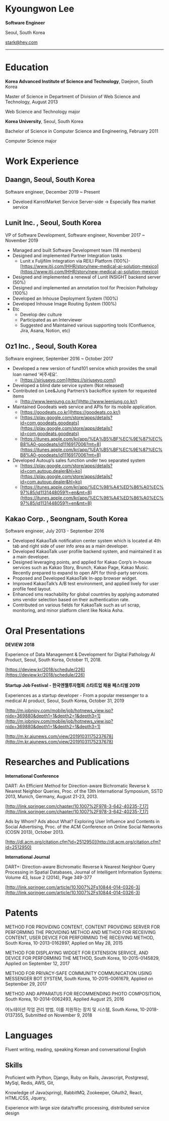 # Kyoungwon Lee

**Software Engineer**

Seoul, South Korea

stark@hey.com

---

# Education

**Korea Advanced Institute of Science and Technology**, Daejeon, South Korea

Master of Science in Department of Division of Web Science and Technology, August 2013

Web Science and Technology major

**Korea University**, Seoul, South Korea

Bachelor of Science in Computer Science and Engineering, February 2011

Computer Science major

# Work Experience

## Daangn, Seoul, South Korea

Software engineer, December 2019 ~ Present

- Develoed KarrotMarket Service Server-side → Especially flea market service

## **Lunit Inc. , Seoul, South Korea**

VP of Software Development, Software engineer, November 2017 ~ November 2019

- Managed and built Software Development team (18 members)
- Designed and implemented Partner Integration tasks
    - Lunit x Fuljifilm Integration via REILI Platform (100%)- [https://www.itij.com/IHHR/story/new-medical-ai-solution-mexico](https://www.itij.com/IHHR/story/new-medical-ai-solution-mexico)
- Designed and implemented a renewal of Lunit INSIGHT backend server (50%)
- Designed and implemented an annotation tool for Precision Pathology (100%)
- Developed an Inhouse Deployment System (100%)
- Developed Inhouse Image Routing System (100%)
- Etc
    - Develop dev culture
    - Participated as an Interviewer
    - Suggested and Maintained various supporting tools (Confluence, Jira, Asana, Notion, etc)

## **Oz1 Inc. , Seoul, South Korea**

Software engineer, September 2016 ~ October 2017

- Developed a new version of fund101 service which provides the small loan named ‘써주세요’.
    - [https://sirjuseyo.com](https://sirjuseyo.com/)
- Developed a blind date service system (Not released)
- Contributed on Lee&Jung Partners’s backoffice system for requested items
    - [http://www.leenjung.co.kr/](http://www.leenjung.co.kr/)
- Maintained Goodeats web service and APIs for its mobile application.
    - [https://goodeats.co.kr](https://goodeats.co.kr/)
    - [https://play.google.com/store/apps/details?id=com.goodeats.goodeats](https://play.google.com/store/apps/details?id=com.goodeats.goodeats)
    - [https://itunes.apple.com/kr/app/%EA%B5%BF%EC%9E%87%EC%B8%A0-goodeats/id1116917006?mt=8](https://itunes.apple.com/kr/app/%EA%B5%BF%EC%9E%87%EC%B8%A0-goodeats/id1116917006?mt=8)
- Developed Autoup’s sales function under two separated system
    - [https://play.google.com/store/apps/details?id=com.autoup.dealer&hl=ko](https://play.google.com/store/apps/details?id=com.autoup.dealer&hl=ko)
    - [https://itunes.apple.com/kr/app/%EC%98%A4%ED%86%A0%EC%97%85/id1131448059?l=en&mt=8](https://itunes.apple.com/kr/app/%EC%98%A4%ED%86%A0%EC%97%85/id1131448059?l=en&mt=8)

## **Kakao Corp. , Seongnam, South Korea**

Software engineer, July 2013 - September 2016

- Developed KakaoTalk notification center system which is located at 4th tab and right side of user info area as a main developer.
- Developed KakaoTalk user profile backend system, and maintained it as a main developer.
- Designed leveraging points, and applied for Kakao Corp’s in-house services such as Kakao Story, Brunch, Kakao Page, Kakao Music. Recently prepared to expand to open API for third-party services.
- Proposed and Developed KakaoTalk In-app browser widget.
- Improved KakaoTalk’s A/B test environment, and applied lively for user profile feed layout.
- Enhanced sms reachability for global countries by applying automated sms vendor selection based on their authentication rate.
- Contributed on various fields for KakaoTalk such as url scrap, monitoring, and minor platform client like Nokia Asha.

# Oral Presentations

**DEVIEW 2018**

Experience of Data Management & Development for Digital Pathology AI Product, Seoul, South Korea, October 11, 2018.

[https://deview.kr/2018/schedule/226](https://deview.kr/2018/schedule/226)

**Startup Job Festival - 한국엔젤투자협회 스타트업 채용 페스티벌 2019**

Experiences as a startup developer - From a popular messenger to a medical AI product, Seoul, South Korea, October 31, 2019

[http://m.jobnjoy.com/mobile/job/hotnews_view.jsp?nidx=369880&depth1=1&depth2=1&depth3=1](http://m.jobnjoy.com/mobile/job/hotnews_view.jsp?nidx=369880&depth1=1&depth2=1&depth3=1)

[http://m.kr.ajunews.com/view/20191031175237678](http://m.kr.ajunews.com/view/20191031175237678)

# Researches and Publications

**International Conference**

DART: An Efficient Method for Direction-aware Bichromatic Reverse k Nearest Neighbor Queries, Proc. of the 13th International Symposium, SSTD 2013, Munich, Germany, August 21-23, 2013.

[http://link.springer.com/chapter/10.1007%2F978-3-642-40235-7_17](http://link.springer.com/chapter/10.1007%2F978-3-642-40235-7_17)

Ads by Whom? Ads about What? Exploring User Influence and Contents in Social Advertising, Proc. of the ACM Conference on Online Social Networks (COSN 2013), October 2013.

[http://dl.acm.org/citation.cfm?id=2512950](http://dl.acm.org/citation.cfm?id=2512950)

**International Journal**

DART+: Direction-aware Bichromatic Reverse k Nearest Neighbor Query Processing in Spatial Databases, Journal of Intelligent Information Systems: Volume 43, Issue 2 (2014), Page 349-377

[http://link.springer.com/article/10.1007%2Fs10844-014-0326-3](http://link.springer.com/article/10.1007%2Fs10844-014-0326-3)

# Patents

METHOD FOR PROVIDING CONTENT, CONTENT PROVIDING SERVER FOR PERFORMING THE PROVIDING METHOD AND METHOD FOR RECEIVING CONTENT, USER DEVICE FOR PERFORMING THE RECEIVING METHOD, South Korea, 10-2013-0162897, Applied on May 28, 2015

METHOD FOR DISPLAYING WIDGET FOR EXTENSION SERVICE, AND DEVICE FOR PERFORMING THE METHOD, South Korea, 10-2015-0145829, Applied on September 12, 2017

METHOD FOR PRIVACY-SAFE COMMUNITY COMMUNICATION USING MESSENGER BOT SYSTEM, South Korea, 10-2015-0061679, Applied on September 29, 2017

METHOD AND APPARATUS FOR RECOMMENDING PHOTO COMPOSITION, South Korea, 10-2014-0062493, Applied August 25, 2016

어노테이션 작업 관리 방법, 이를 지원하는 장치 및 시스템, South Korea, 10-2018-0137355, Submitted on November 9, 2018

# Languages

Fluent writing, reading, speaking Korean and conversational English

## Skills

Proficient with Python, Django, Ruby on Rails, Javascript, Postgresql, MySql, Redis, AWS, Git,

Knowledge of Java(spring), RabbitMQ, Zookeeper, OAuth2, React, HTML/CSS, Jquery,

Experience with large size data/traffic processing, distributed service design
